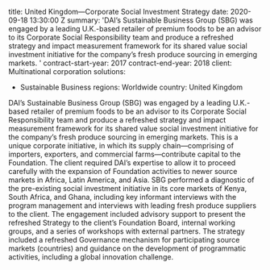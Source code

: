 
title: United Kingdom—Corporate Social Investment Strategy
date: 2020-09-18 13:30:00 Z
summary: 'DAI’s Sustainable Business Group (SBG) was engaged by a leading U.K.-based
  retailer of premium foods to be an advisor to its Corporate Social Responsibility
  team and produce a refreshed strategy and impact measurement framework for its shared
  value social investment initiative for the company’s fresh produce sourcing in emerging
  markets. '
contract-start-year: 2017
contract-end-year: 2018
client: Multinational corporation
solutions:
- Sustainable Business
regions: Worldwide
country: United Kingdom


DAI’s Sustainable Business Group (SBG) was engaged by a leading U.K.-based retailer of premium foods to be an advisor to its Corporate Social Responsibility team and produce a refreshed strategy and impact measurement framework for its shared value social investment initiative for the company’s fresh produce sourcing in emerging markets. This is a unique corporate initiative, in which its supply chain—comprising of importers, exporters, and commercial farms—contribute capital to the Foundation. The client required DAI’s expertise to allow it to proceed carefully with the expansion of Foundation activities to newer source markets in Africa, Latin America, and Asia. SBG performed a diagnostic of the pre-existing social investment initiative in its core markets of Kenya, South Africa, and Ghana, including key informant interviews with the program management and interviews with leading fresh produce suppliers to the client. The engagement included advisory support to present the refreshed Strategy to the client’s Foundation Board, internal working groups, and a series of workshops with external partners. The strategy included a refreshed Governance mechanism for participating source markets (countries) and guidance on the development of programmatic activities, including a global innovation challenge.

